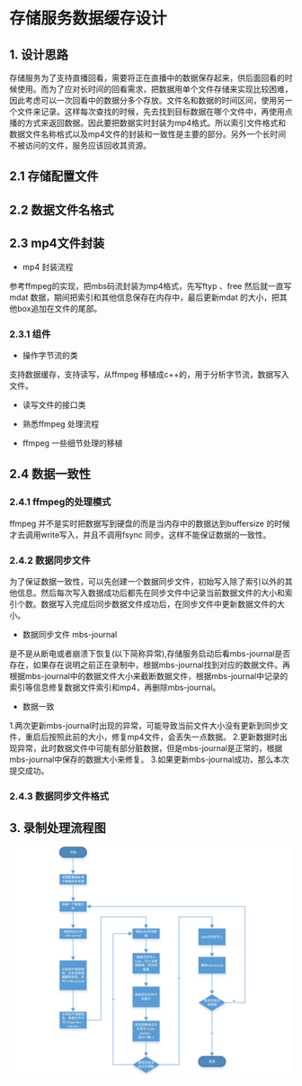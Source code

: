# 存储服务数据缓存设计
## 1. 设计思路
存储服务为了支持直播回看，需要将正在直播中的数据保存起来，供后面回看的时候使用。而为了应对长时间的回看需求，把数据用单个文件存储来实现比较困难，因此考虑可以一次回看中的数据分多个存放。文件名和数据的时间区间，使用另一个文件来记录。这样每次查找的时候，先去找到目标数据在哪个文件中，再使用点播的方式来返回数据。因此要把数据实时封装为mp4格式。所以索引文件格式和数据文件名称格式以及mp4文件的封装和一致性是主要的部分。另外一个长时间不被访问的文件，服务应该回收其资源。


## 2.1 存储配置文件
## 2.2 数据文件名格式

## 2.3 mp4文件封装
* mp4 封装流程

参考ffmpeg的实现，把mbs码流封装为mp4格式，先写ftyp 、free 然后就一直写mdat 数据，期间把索引和其他信息保存在内存中，最后更新mdat 的大小，把其他box追加在文件的尾部。

### 2.3.1 组件
* 操作字节流的类

支持数据缓存，支持读写，从ffmpeg 移植成c++的，用于分析字节流，数据写入文件。

* 读写文件的接口类

* 熟悉ffmpeg 处理流程

* ffmpeg 一些细节处理的移植	

## 2.4 数据一致性

### 2.4.1 ffmpeg的处理模式
ffmpeg 并不是实时把数据写到硬盘的而是当内存中的数据达到buffersize 的时候才去调用write写入，并且不调用fsync 同步。这样不能保证数据的一致性。

### 2.4.2 数据同步文件
为了保证数据一致性，可以先创建一个数据同步文件，初始写入除了索引以外的其他信息。然后每次写入数据成功后都先在同步文件中记录当前数据文件的大小和索引个数。数据写入完成后同步数据文件成功后，在同步文件中更新数据文件的大小。

* 数据同步文件 mbs-journal

是不是从断电或者崩溃下恢复(以下简称异常),存储服务启动后看mbs-journal是否存在，如果存在说明之前正在录制中，根据mbs-journal找到对应的数据文件。再根据mbs-journal中的数据文件大小来截断数据文件，根据mbs-journal中记录的索引等信息修复数据文件索引和mp4，再删除mbs-journal。

* 数据一致

1.两次更新mbs-journal时出现的异常，可能导致当前文件大小没有更新到同步文件，重启后按照此前的大小，修复mp4文件，会丢失一点数据。
2.更新数据时出现异常，此时数据文件中可能有部分脏数据，但是mbs-journal是正常的，根据mbs-journal中保存的数据大小来修复。
3.如果更新mbs-journal成功，那么本次提交成功。

### 2.4.3 数据同步文件格式

## 3. 录制处理流程图
![数据处理流程图](image/001.jpg)
